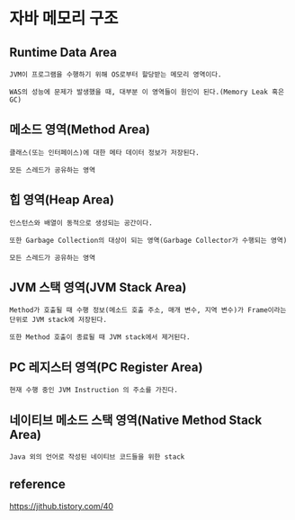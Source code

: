# 자바 메모리 구조

## Runtime Data Area
```
JVM이 프로그램을 수행하기 위해 OS로부터 할당받는 메모리 영역이다.

WAS의 성능에 문제가 발생했을 때, 대부분 이 영역들이 원인이 된다.(Memory Leak 혹은 GC)
```

## 메소드 영역(Method Area)
```
클래스(또는 인터페이스)에 대한 메타 데이터 정보가 저장된다.

모든 스레드가 공유하는 영역
```
## 힙 영역(Heap Area)
```
인스턴스와 배열이 동적으로 생성되는 공간이다.

또한 Garbage Collection의 대상이 되는 영역(Garbage Collector가 수행되는 영역)

모든 스레드가 공유하는 영역
```

## JVM 스택 영역(JVM Stack Area)
```
Method가 호출될 때 수행 정보(메소드 호출 주소, 매개 변수, 지역 변수)가 Frame이라는 단위로 JVM stack에 저장된다.

또한 Method 호출이 종료될 때 JVM stack에서 제거된다.
```
## PC 레지스터 영역(PC Register Area)
```
현재 수행 중인 JVM Instruction 의 주소를 가진다.
```
## 네이티브 메소드 스택 영역(Native Method Stack Area)
```
Java 외의 언어로 작성된 네이티브 코드들을 위한 stack 
```

## reference
https://jithub.tistory.com/40